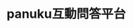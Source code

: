 # panuku互動問答平台

<!-- ![panuku](https://github.com/ZiChien/panuku/blob/readme/github/asset/ahyaCover.png) -->